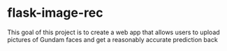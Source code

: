 # flask-image-rec
This goal of this project is to create a web app that allows users to upload pictures of Gundam faces and get a reasonably accurate prediction back
